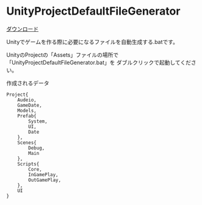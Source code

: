 # UnityProjectDefaultFileGenerator


[ダウンロード](https://github.com/Hikanyan/UnityProjectDefaultFileGenerator/releases/tag/v1.0)

Unityでゲームを作る際に必要になるファイルを自動生成する.batです。

UnityのProjectの「Assets」ファイルの場所で「UnityProjectDefaultFileGenerator.bat」を
ダブルクリックで起動してください。

作成されるデータ
```
Project{
	Audeio,
	GameDate,
	Models,
	Prefab{
		System,
		UI,
		Date
	},
	Scenes{
		Debug,
		Main
	},
	Scripts{
		Core,
		InGamePlay,
		OutGamePlay,
	},
	UI
}
```
